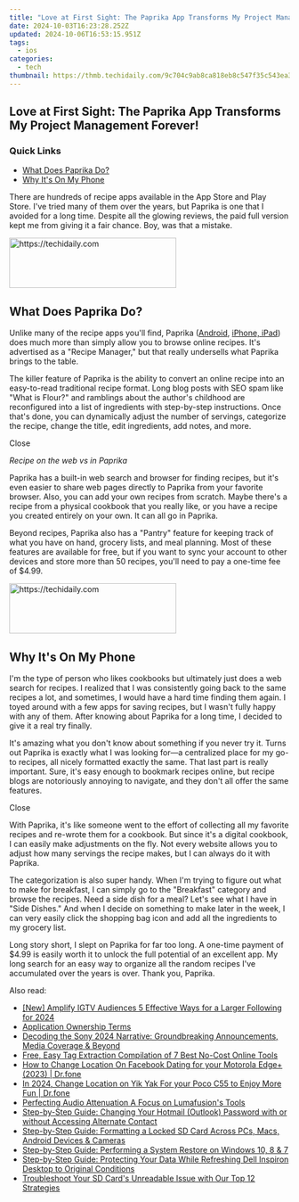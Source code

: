 ```yaml
---
title: "Love at First Sight: The Paprika App Transforms My Project Management Forever!"
date: 2024-10-03T16:23:28.252Z
updated: 2024-10-06T16:53:15.951Z
tags:
  - ios
categories:
  - tech
thumbnail: https://thmb.techidaily.com/9c704c9ab8ca818eb8c547f35c543ea321e006214fab450eba00af5408d5f618.jpg
---
```


## Love at First Sight: The Paprika App Transforms My Project Management Forever!

### Quick Links

* [What Does Paprika Do?](https://facebook-clips.techidaily.com/new-in-2024-unleash-potential-superior-strategies-for-personalized-facebook-profiles/)
* [Why It's On My Phone](https://change-location.techidaily.com/how-to-teleport-your-gps-location-on-apple-iphone-7-plus-drfone-by-drfone-virtual-ios/)

 There are hundreds of recipe apps available in the App Store and Play Store. I've tried many of them over the years, but Paprika is one that I avoided for a long time. Despite all the glowing reviews, the paid full version kept me from giving it a fair chance. Boy, was that a mistake.

<!-- affiliate ads begin -->
<a href="https://appsumo.8odi.net/c/5597632/2137393/7443" target="_top" id="2137393">
  <img src="//a.impactradius-go.com/display-ad/7443-2137393" border="0" alt="https://techidaily.com" width="300" height="90"/>
</a>
<img height="0" width="0" src="https://appsumo.8odi.net/i/5597632/2137393/7443" style="position:absolute;visibility:hidden;" border="0" />
<!-- affiliate ads end -->

##  What Does Paprika Do?

 Unlike many of the recipe apps you'll find, Paprika ([Android](https://www.anrdoezrs.net/links/3607085/type/dlg/sid/UUhtgUeUpU2004754/https://play.google.com/store/apps/details?id=com.hindsightlabs.paprika.android.v3), [iPhone, iPad](https://apps.apple.com/us/app/paprika-recipe-manager-3/id1303222868?ls=1)) does much more than simply allow you to browse online recipes. It's advertised as a "Recipe Manager," but that really undersells what Paprika brings to the table.

 The killer feature of Paprika is the ability to convert an online recipe into an easy-to-read traditional recipe format. Long blog posts with SEO spam like "What is Flour?" and ramblings about the author's childhood are reconfigured into a list of ingredients with step-by-step instructions. Once that's done, you can dynamically adjust the number of servings, categorize the recipe, change the title, edit ingredients, add notes, and more.

Close 

_Recipe on the web vs in Paprika_ 

 Paprika has a built-in web search and browser for finding recipes, but it's even easier to share web pages directly to Paprika from your favorite browser. Also, you can add your own recipes from scratch. Maybe there's a recipe from a physical cookbook that you really like, or you have a recipe you created entirely on your own. It can all go in Paprika.

 Beyond recipes, Paprika also has a "Pantry" feature for keeping track of what you have on hand, grocery lists, and meal planning. Most of these features are available for free, but if you want to sync your account to other devices and store more than 50 recipes, you'll need to pay a one-time fee of $4.99.

<!-- affiliate ads begin -->
<a href="https://aligracehair.sjv.io/c/5597632/1868571/19272" target="_top" id="1868571">
  <img src="//a.impactradius-go.com/display-ad/19272-1868571" border="0" alt="https://techidaily.com" width="300" height="90"/>
</a>
<img height="0" width="0" src="https://aligracehair.sjv.io/i/5597632/1868571/19272" style="position:absolute;visibility:hidden;" border="0" />
<!-- affiliate ads end -->

##  Why It's On My Phone

 I'm the type of person who likes cookbooks but ultimately just does a web search for recipes. I realized that I was consistently going back to the same recipes a lot, and sometimes, I would have a hard time finding them again. I toyed around with a few apps for saving recipes, but I wasn't fully happy with any of them. After knowing about Paprika for a long time, I decided to give it a real try finally.

 It's amazing what you don't know about something if you never try it. Turns out Paprika is exactly what I was looking for—a centralized place for my go-to recipes, all nicely formatted exactly the same. That last part is really important. Sure, it's easy enough to bookmark recipes online, but recipe blogs are notoriously annoying to navigate, and they don't all offer the same features.

Close 

 With Paprika, it's like someone went to the effort of collecting all my favorite recipes and re-wrote them for a cookbook. But since it's a digital cookbook, I can easily make adjustments on the fly. Not every website allows you to adjust how many servings the recipe makes, but I can always do it with Paprika.

 The categorization is also super handy. When I'm trying to figure out what to make for breakfast, I can simply go to the "Breakfast" category and browse the recipes. Need a side dish for a meal? Let's see what I have in "Side Dishes." And when I decide on something to make later in the week, I can very easily click the shopping bag icon and add all the ingredients to my grocery list.

 Long story short, I slept on Paprika for far too long. A one-time payment of $4.99 is easily worth it to unlock the full potential of an excellent app. My long search for an easy way to organize all the random recipes I've accumulated over the years is over. Thank you, Paprika.

<ins class="adsbygoogle"
     style="display:block"
     data-ad-format="autorelaxed"
     data-ad-client="ca-pub-7571918770474297"
     data-ad-slot="1223367746"></ins>

<ins class="adsbygoogle"
     style="display:block"
     data-ad-client="ca-pub-7571918770474297"
     data-ad-slot="8358498916"
     data-ad-format="auto"
     data-full-width-responsive="true"></ins>

<span class="atpl-alsoreadstyle">Also read:</span>
<div><ul>
<li><a href="https://instagram-videos.techidaily.com/new-amplify-igtv-audiences-5-effective-ways-for-a-larger-following-for-2024/"><u>[New] Amplify IGTV Audiences 5 Effective Ways for a Larger Following for 2024</u></a></li>
<li><a href="https://data-wizards.techidaily.com/application-ownership-terms/"><u>Application Ownership Terms</u></a></li>
<li><a href="https://techtrends.techidaily.com/decoding-the-sony-2024-narrative-groundbreaking-announcements-media-coverage-and-beyond/"><u>Decoding the Sony 2024 Narrative: Groundbreaking Announcements, Media Coverage & Beyond</u></a></li>
<li><a href="https://youtube-tips.techidaily.com/easy-tag-extraction-compilation-of-7-best-no-cost-online-tools/"><u>Free, Easy Tag Extraction Compilation of 7 Best No-Cost Online Tools</u></a></li>
<li><a href="https://location-social.techidaily.com/how-to-change-location-on-facebook-dating-for-your-motorola-edgeplus-2023-drfone-by-drfone-virtual-android/"><u>How to Change Location On Facebook Dating for your Motorola Edge+ (2023) | Dr.fone</u></a></li>
<li><a href="https://location-social.techidaily.com/in-2024-change-location-on-yik-yak-for-your-poco-c55-to-enjoy-more-fun-drfone-by-drfone-virtual-android/"><u>In 2024, Change Location on Yik Yak For your Poco C55 to Enjoy More Fun | Dr.fone</u></a></li>
<li><a href="https://extra-lessons.techidaily.com/perfecting-audio-attenuation-a-focus-on-lumafusions-tools/"><u>Perfecting Audio Attenuation A Focus on Lumafusion's Tools</u></a></li>
<li><a href="https://os-tips.techidaily.com/step-by-step-guide-changing-your-hotmail-outlook-password-with-or-without-accessing-alternate-contact/"><u>Step-by-Step Guide: Changing Your Hotmail (Outlook) Password with or without Accessing Alternate Contact</u></a></li>
<li><a href="https://os-tips.techidaily.com/step-by-step-guide-formatting-a-locked-sd-card-across-pcs-macs-android-devices-and-cameras/"><u>Step-by-Step Guide: Formatting a Locked SD Card Across PCs, Macs, Android Devices & Cameras</u></a></li>
<li><a href="https://os-tips.techidaily.com/step-by-step-guide-performing-a-system-restore-on-windows-10-8-and-7/"><u>Step-by-Step Guide: Performing a System Restore on Windows 10, 8 & 7</u></a></li>
<li><a href="https://os-tips.techidaily.com/step-by-step-guide-protecting-your-data-while-refreshing-dell-inspiron-desktop-to-original-conditions/"><u>Step-by-Step Guide: Protecting Your Data While Refreshing Dell Inspiron Desktop to Original Conditions</u></a></li>
<li><a href="https://os-tips.techidaily.com/troubleshoot-your-sd-cards-unreadable-issue-with-our-top-12-strategies/"><u>Troubleshoot Your SD Card's Unreadable Issue with Our Top 12 Strategies</u></a></li>
</ul></div>

